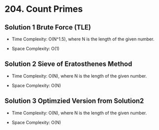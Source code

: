 # 204. Count Primes

## Solution 1 Brute Force (TLE)

* Time Complexity: O(N^1.5), where N is the length of the given number.

* Space Complexity: O(1)

## Solution 2 Sieve of Eratosthenes Method

* Time Complexity: O(N), where N is the length of the given number.

* Space Complexity: O(N)

## Solution 3 Optimzied Version from Solution2

* Time Complexity: O(N), where N is the length of the given number.

* Space Complexity: O(N)
